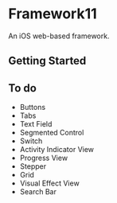 # Framework11
An iOS web-based framework.

## Getting Started


## To do
- Buttons
- Tabs
- Text Field
- Segmented Control
- Switch
- Activity Indicator View
- Progress View
- Stepper
- Grid
- Visual Effect View
- Search Bar
